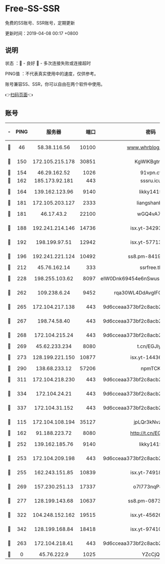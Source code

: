 # Free-SS-SSR

免费的SS账号、SSR账号，定期更新

更新时间：2019-04-08 00:17 +0800

## 说明

状态     ：🙂 - 良好 🙁 - 多次连接失败或连接超时

PING值   ：不代表真实使用中的速度，仅供参考。

账号兼容SS、SSR，你可以自由在两个软件中使用。

👉[扫码页面](https://liesauer.github.io/Free-SS-SSR/)👈

## 账号

|-|PING|服务器|端口|密码|加密方式|区域|
|:----:|:----:|:-----:|-----:|:----:|:----:|:----:|
|🙂|46|58.38.116.56|10100|www.whrblog.online|aes-256-cfb|CN|
|🙂|150|172.105.215.178|30851|KgWIKBgtrjzT|aes-256-cfb|JP|
|🙂|154|46.29.162.52|1026|91vpn.cf|rc4-md5|RU|
|🙂|162|185.173.92.181|443|sssru.icu|rc4-md5|RU|
|🙂|164|139.162.123.96|9140|likky1415|aes-256-cfb|JP|
|🙂|181|172.105.203.127|2333|liangshanbo|chacha20|JP|
|🙂|181|46.17.43.2|22100|wGQ4vA7D|aes-256-gcm|RU|
|🙂|188|192.241.214.146|14736|isx.yt-34293707|aes-256-cfb|US|
|🙂|192|198.199.97.51|12942|isx.yt-57713725|aes-256-cfb|US|
|🙂|196|192.241.221.124|10492|ss8.pm-84199449|aes-256-cfb|US|
|🙂|212|45.76.162.14|333|ssrfree.tk|rc4|SG|
|🙂|228|198.255.103.62|8097|eIW0Dnk69454e6nSwuspv9DmS201tQ0D|aes-256-cfb|US|
|🙂|262|109.238.6.24|9452|rqa30WL4DdAvgIFG6Fs3znzTa|aes-256-cfb|FR|
|🙂|265|172.104.217.138|443|9d6cceaa373bf2c8acb22e60b6a58be6|aes-256-cfb|US|
|🙂|267|198.74.58.40|443|9d6cceaa373bf2c8acb22e60b6a58be6|aes-256-cfb|US|
|🙂|268|172.104.215.24|443|9d6cceaa373bf2c8acb22e60b6a58be6|aes-256-cfb|US|
|🙂|269|45.62.233.234|8080|t.cn/EGJIyrl|rc4-md5|CA|
|🙂|273|128.199.221.150|10877|isx.yt-14436623|aes-256-cfb|SG|
|🙂|290|138.68.233.12|57206|npmTCK|rc4-md5|US|
|🙂|311|172.104.218.230|443|9d6cceaa373bf2c8acb22e60b6a58be6|aes-256-cfb|US|
|🙂|334|172.104.24.21|443|9d6cceaa373bf2c8acb22e60b6a58be6|aes-256-cfb|US|
|🙂|337|172.104.31.152|443|9d6cceaa373bf2c8acb22e60b6a58be6|aes-256-cfb|US|
|🙂|115|172.104.108.194|35127|jpLQr3kNvzJG|aes-256-cfb|JP|
|🙂|162|91.188.223.72|8080|http://t.cn/EGJIyrl|rc4-md5|RU|
|🙂|252|139.162.185.76|9140|likky1415|aes-256-cfb|DE|
|🙂|253|172.104.209.198|443|9d6cceaa373bf2c8acb22e60b6a58be6|aes-256-cfb|US|
|🙂|255|162.243.151.85|10839|isx.yt-74918463|aes-256-cfb|US|
|🙂|269|157.230.251.13|17337|o7I773nqP8ug|aes-256-cfb|SG|
|🙂|277|128.199.143.68|10637|ss8.pm-08735553|aes-256-cfb|SG|
|🙂|322|104.248.152.162|19515|isx.yt-45626994|aes-256-cfb|SG|
|🙂|342|128.199.168.84|18418|isx.yt-97410665|aes-256-cfb|SG|
|🙁|263|172.104.218.41|443|9d6cceaa373bf2c8acb22e60b6a58be6|aes-256-cfb|US|
|🙁|0|45.76.222.9|1025|YZcCjQ|rc4-md5|JP|
